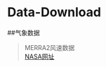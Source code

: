# Data-Download
##气象数据
>MERRA2风速数据<br>[NASA网址](https://disc.gsfc.nasa.gov/datasets/M2IMNXLFO_5.12.4/summary?keywords=MERRA-2)
